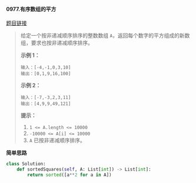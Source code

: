 #### 0977.有序数组的平方

[题目链接](https://leetcode-cn.com/problems/squares-of-a-sorted-array/)

> 给定一个按非递减顺序排序的整数数组 `A`，返回每个数字的平方组成的新数组，要求也按非递减顺序排序。
>
>  
>
> **示例 1：**
>
> ```
> 输入：[-4,-1,0,3,10]
> 输出：[0,1,9,16,100]
> ```
>
> **示例 2：**
>
> ```
> 输入：[-7,-3,2,3,11]
> 输出：[4,9,9,49,121]
> ```
>
>  
>
> **提示：**
>
> 1. `1 <= A.length <= 10000`
> 2. `-10000 <= A[i] <= 10000`
> 3. `A` 已按非递减顺序排序。

**简单思路**

```python
class Solution:
    def sortedSquares(self, A: List[int]) -> List[int]: 
        return sorted([a**2 for a in A])
```


